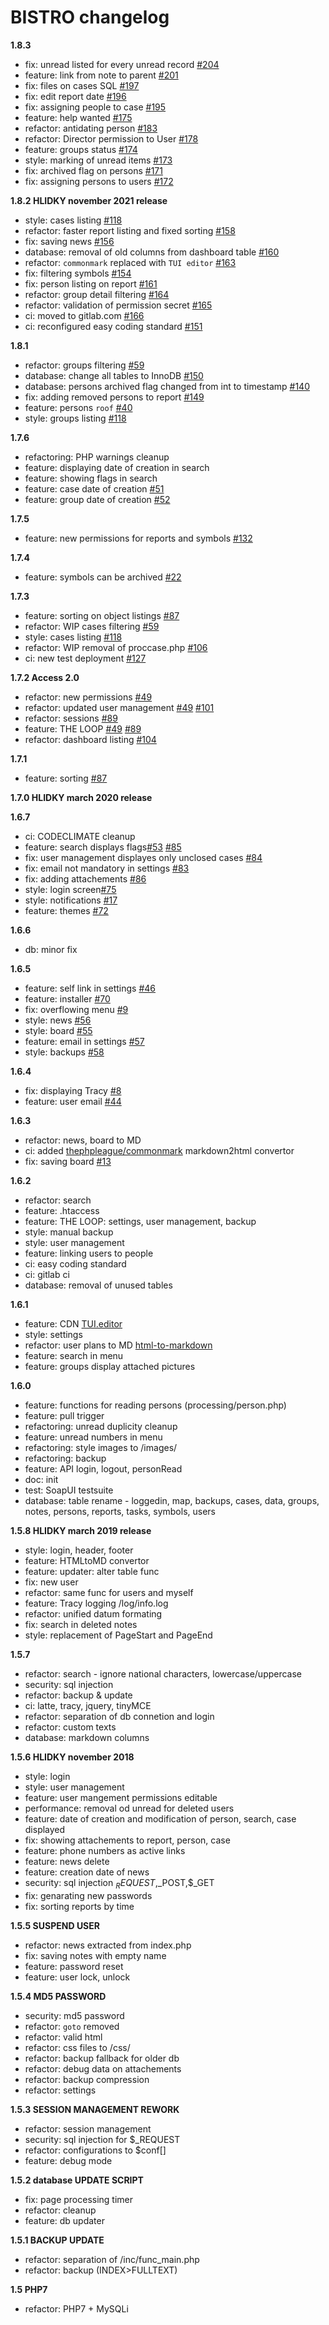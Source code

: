 # BISTRO changelog


<!--
git log --no-merges 1.5.. | unexpand -a | sed -e 's/\s\s*$$//' | head -n 2070 | grep -v "Date\|commit\|Author\|typo\|.gitlab-ci.yml\|.codeclimate.yml" | sed -r '/^\s*$/d' | uniq

https://github.com/orhun/git-cliff
git-cliff 0e4e3abba94636c210fde5e7d02089298589f26d..HEAD --output CHANGELOG.md

  -->

**1.8.3**
- fix: unread listed for every unread record [#204](https://gitlab.com/alembiq/bistro/issues/204)
- feature: link from note to parent [#201](https://gitlab.com/alembiq/bistro/issues/201)
- fix: files on cases SQL [#197](https://gitlab.com/alembiq/bistro/issues/197)
- fix: edit report date [#196](https://gitlab.com/alembiq/bistro/issues/196)
- fix: assigning people to case [#195](https://gitlab.com/alembiq/bistro/issues/195)
- feature: help wanted [#175](https://gitlab.com/alembiq/bistro/issues/175)
- refactor: antidating person [#183](https://gitlab.com/alembiq/bistro/issues/183)
- refactor: Director permission to User [#178](https://gitlab.com/alembiq/bistro/issues/178)
- feature: groups status [#174](https://gitlab.com/alembiq/bistro/issues/175)
- style: marking of unread items [#173](https://gitlab.com/alembiq/bistro/issues/173)
- fix: archived flag on persons [#171](https://gitlab.com/alembiq/bistro/issues/171)
- fix: assigning persons to users [#172](https://gitlab.com/alembiq/bistro/issues/172)

**1.8.2 HLIDKY november 2021 release**
- style: cases listing [#118](https://gitlab.com/alembiq/bistro/issues/118)
- refactor: faster report listing and fixed sorting [#158](https://gitlab.com/alembiq/bistro/issues/158)
- fix: saving news [#156](https://gitlab.com/alembiq/bistro/issues/156)
- database: removal of old columns from dashboard table [#160](https://gitlab.com/alembiq/bistro/issues/160)
- refactor: `commonmark` replaced with `TUI editor` [#163](https://gitlab.com/alembiq/bistro/issues/163)
- fix: filtering symbols [#154](https://gitlab.com/alembiq/bistro/issues/154)
- fix: person listing on report [#161](https://gitlab.com/alembiq/bistro/issues/161)
- refactor: group detail filtering [#164](https://gitlab.com/alembiq/bistro/issues/164)
- refactor: validation of permission secret [#165](https://gitlab.com/alembiq/bistro/issues/165)
- ci: moved to gitlab.com [#166](https://gitlab.com/alembiq/bistro/issues/166)
- ci: reconfigured easy coding standard [#151](https://gitlab.com/alembiq/bistro/issues/151)

**1.8.1**
- refactor: groups filtering [#59](https://gitlab.com/alembiq/bistro/issues/59)
- database: change all tables to InnoDB [#150](https://gitlab.com/alembiq/bistro/issues/150)
- database: persons archived flag changed from int to timestamp [#140](https://gitlab.com/alembiq/bistro/issues/140)
- fix: adding removed persons to report [#149](https://gitlab.com/alembiq/bistro/issues/149)
- feature: persons `roof` [#40](https://gitlab.com/alembiq/bistro/issues/40)
- style: groups listing [#118](https://gitlab.com/alembiq/bistro/issues/117)

**1.7.6**
- refactoring: PHP warnings cleanup
- feature: displaying date of creation in search
- feature: showing flags in search
- feature: case date of creation [#51](https://gitlab.com/alembiq/bistro/issues/51)
- feature: group date of creation [#52](https://gitlab.com/alembiq/bistro/issues/52)

**1.7.5**
- feature: new permissions for reports and symbols [#132](https://gitlab.com/alembiq/bistro/issues/132)

**1.7.4**
- feature: symbols can be archived [#22](https://gitlab.com/alembiq/bistro/issues/22)

**1.7.3**
- feature: sorting on object listings [#87](https://gitlab.com/alembiq/bistro/issues/87)
- refactor: WIP cases filtering [#59](https://gitlab.com/alembiq/bistro/issues/59)
- style: cases listing [#118](https://gitlab.com/alembiq/bistro/issues/118)
- refactor: WIP removal of proccase.php [#106](https://gitlab.com/alembiq/bistro/issues/106)
- ci: new test deployment [#127](https://gitlab.com/alembiq/bistro/issues/127)

**1.7.2 Access 2.0**
- refactor: new permissions [#49](https://gitlab.com/alembiq/bistro/issues/49)
- refactor: updated user management [#49](https://gitlab.com/alembiq/bistro/issues/49) [#101](https://gitlab.com/alembiq/bistro/issues/101)
- refactor: sessions [#89](https://gitlab.com/alembiq/bistro/issues/89)
- feature: THE LOOP [#49](https://gitlab.com/alembiq/bistro/issues/49) [#89](https://gitlab.com/alembiq/bistro/issues/89)
- refactor: dashboard listing [#104](https://gitlab.com/alembiq/bistro/issues/104)

**1.7.1**
- feature: sorting [#87](https://gitlab.com/alembiq/bistro/issues/87)

**1.7.0 HLIDKY march 2020 release**

**1.6.7**
- ci: CODECLIMATE cleanup
- feature: search displays flags[#53](https://gitlab.com/alembiq/bistro/issues/53) [#85](https://gitlab.com/alembiq/bistro/issues/85)
- fix: user management displayes only unclosed cases [#84](https://gitlab.com/alembiq/bistro/issues/84)
- fix: email not mandatory in settings [#83](https://gitlab.com/alembiq/bistro/issues/83)
- fix: adding attachements [#86](https://gitlab.com/alembiq/bistro/issues/86)
- style: login screen[#75](https://gitlab.com/alembiq/bistro/issues/75)
- style: notifications [#17](https://gitlab.com/alembiq/bistro/issues/17)
- feature: themes [#72](https://gitlab.com/alembiq/bistro/issues/72)

**1.6.6**
- db: minor fix

**1.6.5**
- feature: self link in settings [#46](https://gitlab.com/alembiq/bistro/issues/46)
- feature: installer [#70](https://gitlab.com/alembiq/bistro/issues/70)
- fix: overflowing menu [#9](https://gitlab.com/alembiq/bistro/issues/9)
- style: news [#56](https://gitlab.com/alembiq/bistro/issues/56)
- style: board [#55](https://gitlab.com/alembiq/bistro/issues/55)
- feature: email in settings [#57](https://gitlab.com/alembiq/bistro/issues/57)
- style: backups [#58](https://gitlab.com/alembiq/bistro/issues/58)

**1.6.4**
- fix: displaying Tracy [#8](https://gitlab.com/alembiq/bistro/issues/8)
- feature: user email [#44](https://gitlab.com/alembiq/bistro/issues/44)

**1.6.3**
- refactor: news, board to MD
- ci: added [thephpleague/commonmark](https://github.com/thephpleague/commonmark) markdown2html convertor
- fix: saving board [#13](https://gitlab.com/alembiq/bistro/issues/13)

**1.6.2**
- refactor: search
- feature: .htaccess
- feature: THE LOOP: settings, user management, backup
- style: manual backup
- style: user management
- feature: linking users to people
- ci: easy coding standard
- ci: gitlab ci
- database: removal of unused tables

**1.6.1**
- feature: CDN [TUI.editor](https://github.com/nhn/tui.editor)
- style: settings
- refactor: user plans to MD [html-to-markdown](https://github.com/thephpleague/html-to-markdown)
- feature: search in menu
- feature: groups display attached pictures

**1.6.0**
- feature: functions for reading persons  (processing/person.php)
- feature: pull trigger
- refactoring: unread duplicity cleanup
- feature: unread numbers in menu
- refactoring: style images to /images/
- refactoring: backup
- feature: API login, logout, personRead
- doc: init
- test: SoapUI testsuite
- database: table rename - loggedin, map, backups, cases, data, groups, notes, persons, reports, tasks, symbols, users

**1.5.8 HLIDKY march 2019 release**
- style: login, header, footer
- feature: HTMLtoMD convertor
- feature: updater: alter table func
- fix: new user
- refactor: same func for users and myself
- feature: Tracy logging /log/info.log
- refactor: unified datum formating
- fix: search in deleted notes
- style: replacement of PageStart and PageEnd

**1.5.7**
- refactor: search - ignore national characters, lowercase/uppercase
- security: sql injection
- refactor: backup & update
- ci: latte, tracy, jquery, tinyMCE
- refactor: separation of db connetion and login
- refactor: custom texts
- database: markdown columns

**1.5.6 HLIDKY november 2018**
- style: login
- style: user management
- feature: user mangement permissions editable
- performance: removal od unread for deleted users
- feature: date of creation and modification of person, search, case displayed
- fix: showing attachements to report, person, case
- feature: phone numbers as active links
- feature: news delete
- feature: creation date of news
- security: sql injection $_REQUEST,$_POST,$_GET
- fix: genarating new passwords
- fix: sorting reports by time

**1.5.5 SUSPEND USER**
- refactor: news extracted from index.php
- fix: saving notes with empty name
- feature: password reset
- feature: user lock, unlock

**1.5.4 MD5 PASSWORD**
- security: md5 password
- refactor: `goto` removed
- refactor: valid html
- refactor: css files to /css/
- refactor: backup fallback for older db
- refactor: debug data on attachements
- refactor: backup compression
- refactor: settings

**1.5.3 SESSION MANAGEMENT REWORK**
- refactor: session management
- security: sql injection for $_REQUEST
- refactor: configurations to $conf[]
- feature: debug mode

**1.5.2 database UPDATE SCRIPT**
- fix: page processing timer
- refactor: <head /> cleanup
- feature: db updater

**1.5.1 BACKUP UPDATE**
- refactor: separation of /inc/func_main.php
- refactor: backup (INDEX>FULLTEXT)

**1.5 PHP7**
- refactor: PHP7 + MySQLi
